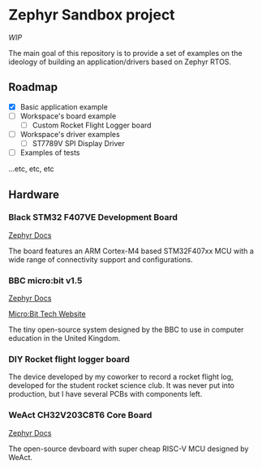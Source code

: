 # Zephyr Sandbox project

*WIP*

The main goal of this repository is to provide a set of examples on the ideology of building an application/drivers based on Zephyr RTOS.

## Roadmap

- [X] Basic application example
- [ ] Workspace's board example
  - [ ] Custom Rocket Flight Logger board
- [ ] Workspace's driver examples
    - [ ] ST7789V SPI Display Driver
- [ ] Examples of tests

...etc, etc, etc

## Hardware

### Black STM32 F407VE Development Board

[Zephyr Docs](https://docs.zephyrproject.org/latest/boards/others/black_f407ve/doc/index.html)

The board features an ARM Cortex-M4 based STM32F407xx MCU with a wide range of connectivity support and configurations.

### BBC micro:bit v1.5

[Zephyr Docs](https://docs.zephyrproject.org/latest/boards/bbc/microbit/doc/index.html)

[Micro:Bit Tech Website](https://tech.microbit.org/hardware/1-5-revision/)

The tiny open-source system designed by the BBC to use in computer education in the United Kingdom.

### DIY Rocket flight logger board

The device developed by my coworker to record a rocket flight log, developed for the student rocket science club. It was never put into production, but I have several PCBs with components left.

### WeAct CH32V203C8T6 Core Board

[Zephyr Docs](https://docs.zephyrproject.org/latest/boards/weact/bluepillplus_ch32v203/doc/index.html)

The open-source devboard with super cheap RISC-V MCU designed by WeAct.